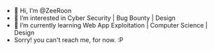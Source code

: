 - 👋 Hi, I’m @ZeeRoon
- 👀 I’m interested in Cyber Security | Bug Bounty | Design
- 🌱 I’m currently learning Web App Exploitation | Computer Science | Design
- Sorry! you can't reach me, for now. :P

<!---
ZeeRoon/ZeeRoon is a ✨ special ✨ repository because its `README.md` (this file) appears on your GitHub profile.
You can click the Preview link to take a look at your changes.
--->
